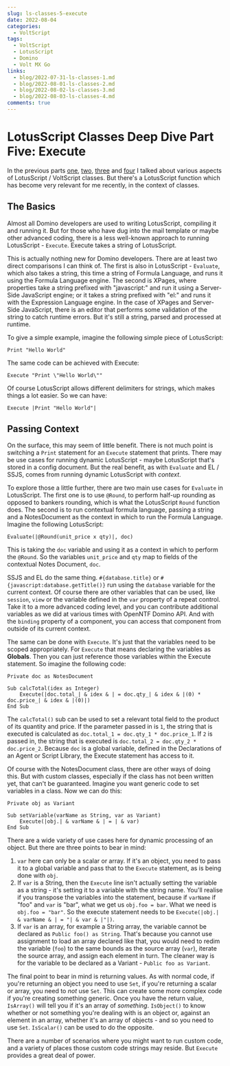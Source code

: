 ```yaml
---
slug: ls-classes-5-execute
date: 2022-08-04
categories:
  - VoltScript
tags: 
  - VoltScript
  - LotusScript
  - Domino
  - Volt MX Go
links: 
  - blog/2022-07-31-ls-classes-1.md
  - blog/2022-08-01-ls-classes-2.md
  - blog/2022-08-02-ls-classes-3.md
  - blog/2022-08-03-ls-classes-4.md
comments: true
---
```

# LotusScript Classes Deep Dive Part Five: Execute

In the previous parts [one](./2022-07-31-ls-classes-1.md), [two](./2022-08-01-ls-classes-2.md), [three](./2022-08-02-ls-classes-3.md) and [four](./2022-08-03-ls-classes-4.md) I talked about various aspects of LotusScript / VoltScript classes. But there's a LotusScript function which has become very relevant for me recently, in the context of classes.

<!-- more -->

## The Basics

Almost all Domino developers are used to writing LotusScript, compiling it and running it. But for those who have dug into the mail template or maybe other advanced coding, there is a less well-known approach to running LotusScript - `Execute`. Execute takes a string of LotusScript.

This is actually nothing new for Domino developers. There are at least two direct comparisons I can think of. The first is also in LotusScript - `Evaluate`, which also takes a string, this time a string of Formula Language, and runs it using the Formula Language engine. The second is XPages, where properties take a string prefixed with "javascript:" and run it using a Server-Side JavaScript engine; or it takes a string prefixed with "el:" and runs it with the Expression Language engine. In the case of XPages and Server-Side JavaScript, there is an editor that performs some validation of the string to catch runtime errors. But it's still a string, parsed and processed at runtime.

To give a simple example, imagine the following simple piece of LotusScript:

`Print "Hello World"`

The same code can be achieved with Execute:

`Execute "Print \"Hello World\""`

Of course LotusScript allows different delimiters for strings, which makes things a lot easier. So we can have:

`Execute |Print "Hello World"|`

## Passing Context

On the surface, this may seem of little benefit. There is not much point is switching a `Print` statement for an `Execute` statement that prints. There may be use cases for running dynamic LotusScript - maybe LotusScript that's stored in a config document. But the real benefit, as with `Evaluate` and EL / SSJS, comes from running dynamic LotusScript with _context_.

To explore those a little further, there are two main use cases for `Evaluate` in LotusScript. The first one is to use `@Round`, to perform half-up rounding as opposed to bankers rounding, which is what the LotusScript `Round` function does. The second is to run contextual formula language, passing a string and a NotesDocument as the context in which to run the Formula Language. Imagine the following LotusScript:

`Evaluate(|@Round(unit_price x qty)|, doc)`

This is taking the `doc` variable and using it as a context in which to perform the `@Round`. So the variables `unit_price` and `qty` map to fields of the contextual Notes Document, `doc`.

SSJS and EL do the same thing. `#{database.title}` or `#{javascript:database.getTitle()}` run using the `database` variable for the current context. Of course there are other variables that can be used, like `session`, `view` or the variable defined in the `var` property of a repeat control. Take it to a more advanced coding level, and you can contribute additional variables as we did at various times with OpenNTF Domino API. And with the `binding` property of a component, you can access that component from outside of its current context.

The same can be done with `Execute`. It's just that the variables need to be scoped appropriately. For `Execute` that means declaring the variables as **Globals**. Then you can just reference those variables within the Execute statement. So imagine the following code:

```vbscript
Private doc as NotesDocument

Sub calcTotal(idex as Integer)
    Execute(|doc.total_| & idex & | = doc.qty_| & idex & |(0) * doc.price_| & idex & |(0)|)
End Sub
```

The `calcTotal()` sub can be used to set a relevant total field to the product of its quantity and price. If the parameter passed in is `1`, the string that is executed is calculated as `doc.total_1 = doc.qty_1 * doc.price_1`. If `2` is passed in, the string that is executed is `doc.total_2 = doc.qty_2 * doc.price_2`. Because `doc` is a global variable, defined in the Declarations of an Agent or Script Library, the Execute statement has access to it.

Of course with the NotesDocument class, there are other ways of doing this. But with custom classes, especially if the class has not been written yet, that can't be guaranteed. Imagine you want generic code to set variables in a class. Now we can do this:

```vbscript
Private obj as Variant

Sub setVariable(varName as String, var as Variant)
    Execute(|obj.| & varName & | = | & var)
End Sub
```

There are a wide variety of use cases here for dynamic processing of an object. But there are three points to bear in mind:

1. `var` here can only be a scalar or array. If it's an object, you need to pass it to a global variable and pass that to the `Execute` statement, as is being done with `obj`.
2. If `var` is a String, then the `Execute` line isn't actually setting the variable as a string - it's setting it to a variable with the string name. You'll realise if you transpose the variables into the statement, because if `varName` if "foo" and `var` is "bar", what we get us `obj.foo = bar`. What we need is `obj.foo = "bar"`. So the execute statement needs to be `Execute(|obj.| & varName & | = "| & var & |"|)`.
3. If `var` is an array, for example a String array, the variable cannot be declared as `Public foo() as String`. That's because you cannot use assignment to load an array declared like that, you would need to redim the variable (`foo`) to the same bounds as the source array (`var`), iterate the source array, and assign each element in turn. The cleaner way is for the variable to be declared as a Variant - `Public foo as Variant`.

The final point to bear in mind is returning values. As with normal code, if you're returning an object you need to use `Set`, if you're returning a scalar or array, you need to _not_ use `Set`. This can create some more complex code if you're creating something generic. Once you have the return value, `IsArray()` will tell you if it's an array of _something_. `IsObject()` to know whether or not something you're dealing with is an object or, against an element in an array, whether it's an array of objects - and so you need to use `Set`. `IsScalar()` can be used to do the opposite.

There are a number of scenarios where you might want to run custom code, and a variety of places those custom code strings may reside. But `Execute` provides a great deal of power.
